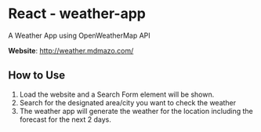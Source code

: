 # React - weather-app
A Weather App using OpenWeatherMap API

**Website**: http://weather.mdmazo.com/

## How to Use
1. Load the website and a Search Form element will be shown.
2. Search for the designated area/city you want to check the weather
3. The weather app will generate the weather for the location including the forecast for the next 2 days.
